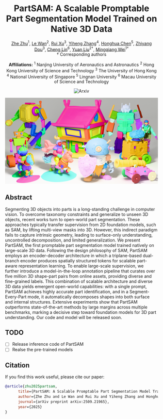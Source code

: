 <div align="center">

# PartSAM: A Scalable Promptable Part Segmentation Model Trained on Native 3D Data

</div>

<div align="center">

[Zhe Zhu](https://scholar.google.com/citations?user=pM4ebg0AAAAJ&hl=zh-CN)<sup>1</sup>, [Le Wan](https://scholar.google.com/citations?user=pM4ebg0AAAAJ&hl=zh-CN)<sup>2</sup>, [Rui Xu](https://ruixu.me/)<sup>3</sup>, [Yiheng Zhang](https://openreview.net/profile?id=~Yiheng_Zhang4)<sup>4</sup>, [Honghua Chen](https://chenhonghua.github.io/clay.github.io/)<sup>5</sup>, [Zhiyang Dou](https://frank-zy-dou.github.io/)<sup>3</sup>, [Cheng Lin](https://clinplayer.github.io/)<sup>6</sup>, [Yuan Liu](https://liuyuan-pal.github.io/)<sup>2&dagger;</sup>, [Mingqiang Wei](https://scholar.google.com/citations?user=TdrJj8MAAAAJ&hl=en)<sup>1&dagger;</sup>
<br>
&dagger; Corresponding authors

**Affiliations:**
<sup>1</sup> Nanjing University of Aeronautics and Astronautics
<sup>2</sup> Hong Kong University of Science and Technology 
<sup>3</sup> The University of Hong Kong
<sup>4</sup> National University of Singapore
<sup>5</sup> Lingnan University
<sup>6</sup> Macau University of Science and Technology

<p align="center">
  <a>
    <img src="https://img.shields.io/badge/Project%20Page-blue.svg" alt="Arxiv" height="22">
  </a>
</p>
</div>

<p align="center">
  <img src="assets/teaser.png" alt="teaser">
</p>



## Abstract

Segmenting 3D objects into parts is a long-standing challenge in computer vision. To overcome taxonomy constraints and generalize to unseen 3D objects, recent works turn to open-world part segmentation. These approaches typically transfer supervision from 2D foundation models, such as SAM, by lifting multi-view masks into 3D. However, this indirect paradigm fails to capture intrinsic geometry, leading to surface-only understanding, uncontrolled decomposition, and limited generalization. We present PartSAM, the first promptable part segmentation model trained natively on large-scale 3D data. Following the design philosophy of SAM, PartSAM employs an encoder-decoder architecture in which a triplane-based dual-branch encoder produces spatially structured tokens for scalable part-aware representation learning. To enable large-scale supervision, we further introduce a model-in-the-loop annotation pipeline that curates over five million 3D shape-part pairs from online assets, providing diverse and fine-grained labels. This combination of scalable architecture and diverse 3D data yields emergent open-world capabilities: with a single prompt, PartSAM achieves highly accurate part identification, and in a Segment-Every-Part mode, it automatically decomposes shapes into both surface and internal structures. Extensive experiments show that PartSAM outperforms state-of-the-art methods by large margins across multiple benchmarks, marking a decisive step toward foundation models for 3D part understanding. Our code and model will be released soon.

## TODO
- [ ] Release inference code of PartSAM
- [ ] Realse the pre-trained models

## Citation

If you find this work useful, please cite our paper:

```bibtex
@article{zhu2025partsam,
      title={PartSAM: A Scalable Promptable Part Segmentation Model Trained on Native 3D Data}, 
      author={Zhe Zhu and Le Wan and Rui Xu and Yiheng Zhang and Honghua Chen and Zhiyang Dou and Cheng Lin and Yuan Liu and Mingqiang Wei},
      journal={arXiv preprint arXiv:2509.21965},
      year={2025}
}
```
